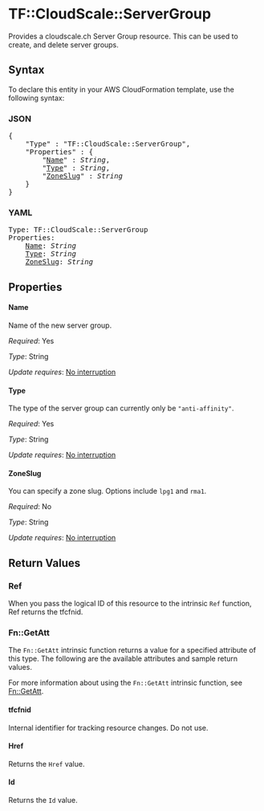 # TF::CloudScale::ServerGroup

Provides a cloudscale.ch Server Group resource. This can be used to create, and delete server groups.

## Syntax

To declare this entity in your AWS CloudFormation template, use the following syntax:

### JSON

<pre>
{
    "Type" : "TF::CloudScale::ServerGroup",
    "Properties" : {
        "<a href="#name" title="Name">Name</a>" : <i>String</i>,
        "<a href="#type" title="Type">Type</a>" : <i>String</i>,
        "<a href="#zoneslug" title="ZoneSlug">ZoneSlug</a>" : <i>String</i>
    }
}
</pre>

### YAML

<pre>
Type: TF::CloudScale::ServerGroup
Properties:
    <a href="#name" title="Name">Name</a>: <i>String</i>
    <a href="#type" title="Type">Type</a>: <i>String</i>
    <a href="#zoneslug" title="ZoneSlug">ZoneSlug</a>: <i>String</i>
</pre>

## Properties

#### Name

Name of the new server group.

_Required_: Yes

_Type_: String

_Update requires_: [No interruption](https://docs.aws.amazon.com/AWSCloudFormation/latest/UserGuide/using-cfn-updating-stacks-update-behaviors.html#update-no-interrupt)

#### Type

The type of the server group can currently only be `"anti-affinity"`.

_Required_: Yes

_Type_: String

_Update requires_: [No interruption](https://docs.aws.amazon.com/AWSCloudFormation/latest/UserGuide/using-cfn-updating-stacks-update-behaviors.html#update-no-interrupt)

#### ZoneSlug

You can specify a zone slug. Options include `lpg1` and `rma1`.

_Required_: No

_Type_: String

_Update requires_: [No interruption](https://docs.aws.amazon.com/AWSCloudFormation/latest/UserGuide/using-cfn-updating-stacks-update-behaviors.html#update-no-interrupt)

## Return Values

### Ref

When you pass the logical ID of this resource to the intrinsic `Ref` function, Ref returns the tfcfnid.

### Fn::GetAtt

The `Fn::GetAtt` intrinsic function returns a value for a specified attribute of this type. The following are the available attributes and sample return values.

For more information about using the `Fn::GetAtt` intrinsic function, see [Fn::GetAtt](https://docs.aws.amazon.com/AWSCloudFormation/latest/UserGuide/intrinsic-function-reference-getatt.html).

#### tfcfnid

Internal identifier for tracking resource changes. Do not use.

#### Href

Returns the <code>Href</code> value.

#### Id

Returns the <code>Id</code> value.

